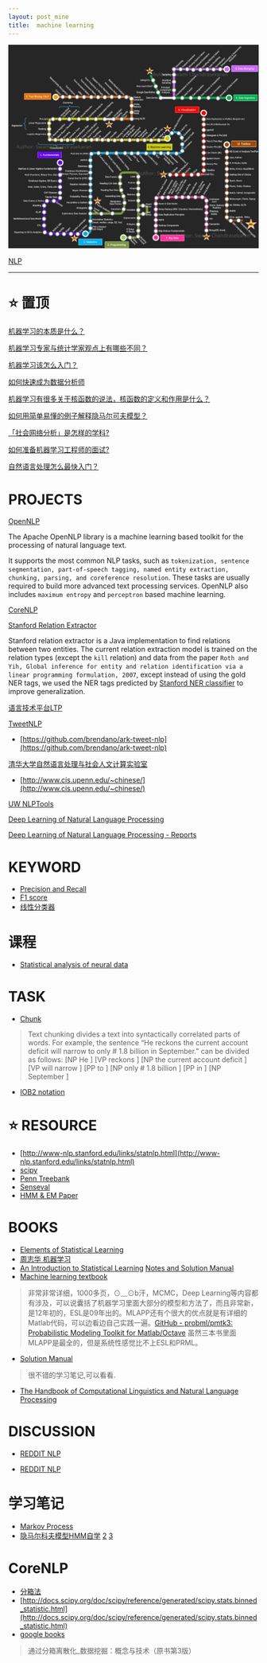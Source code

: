```yaml
---
layout: post_mine
title:  machine learning
---
```


![RoadMap](/images/mlcurve.jpg)

[NLP](https://en.wikipedia.org/wiki/Natural_language_processing)

---------------------------------------------------------------

# :star: 置顶

[机器学习的本质是什么？](http://www.zhihu.com/question/19830921)

[机器学习专家与统计学家观点上有哪些不同？](https://www.zhihu.com/question/29687860)

[机器学习该怎么入门？](https://www.zhihu.com/question/20691338)

[如何快速成为数据分析师](https://www.zhihu.com/question/29265587)

[机器学习有很多关于核函数的说法，核函数的定义和作用是什么？](https://www.zhihu.com/question/24627666)

[如何用简单易懂的例子解释隐马尔可夫模型？](https://www.zhihu.com/question/20962240)

[「社会网络分析」是怎样的学科?](https://www.zhihu.com/question/28939731)

[如何准备机器学习工程师的面试?](https://www.zhihu.com/question/23259302)

[自然语言处理怎么最快入门？](https://www.zhihu.com/question/19895141)

# PROJECTS

[OpenNLP](http://opennlp.apache.org/)

The Apache OpenNLP library is a machine learning based toolkit for the processing of natural language text.

It supports the most common NLP tasks, such as `tokenization, sentence segmentation, part-of-speech tagging, named entity extraction, chunking, parsing, and coreference resolution`. These tasks are usually required to build more advanced text processing services. OpenNLP also includes `maximum entropy` and `perceptron` based machine learning.

[CoreNLP](http://nlp.stanford.edu)

[Stanford Relation Extractor](http://nlp.stanford.edu/software/relationExtractor.html)

Stanford relation extractor is a Java implementation to find relations between two entities. The current relation extraction model is trained on the relation types (except the `kill` relation) and data from the paper `Roth and Yih, Global inference for entity and relation identification via a linear programming formulation, 2007`, except instead of using the gold NER tags, we used the NER tags predicted by [Stanford NER classifier](http://nlp.stanford.edu/software/CRF-NER.shtml) to improve generalization.

[语言技术平台LTP](http://www.ltp-cloud.com/document/)

[TweetNLP](http://www.cs.cmu.edu/~ark/TweetNLP/)

* [https://github.com/brendano/ark-tweet-nlp](https://github.com/brendano/ark-tweet-nlp)

[清华大学自然语言处理与社会人文计算实验室](http://nlp.csai.tsinghua.edu.cn/site2/)

* [http://www.cis.upenn.edu/~chinese/](http://www.cis.upenn.edu/~chinese/)

[UW NLPTools](https://github.com/knowitall/nlptools)

[Deep Learning of Natural Language Processing](http://cs224d.stanford.edu/index.html)

[Deep Learning of Natural Language Processing - Reports](http://cs224d.stanford.edu/reports.html)

# KEYWORD

* [Precision and Recall](https://en.wikipedia.org/wiki/Precision_and_recall)
* [F1 score](https://en.wikipedia.org/wiki/F1_score)
* [线性分类器](https://en.wikipedia.org/wiki/Linear_classifier)

# 课程

* [Statistical analysis of neural data](http://www.stat.columbia.edu/~liam/teaching/neurostat-fall15/)

# TASK

* [Chunk](http://www.chokkan.org/software/crfsuite/tutorial.html)

> Text chunking divides a text into syntactically correlated parts of words. For example, the sentence “He reckons the current account deficit will narrow to only # 1.8 billion in September.” can be divided as follows:
> [NP He ] [VP reckons ] [NP the current account deficit ] [VP will narrow ] [PP to ] [NP only # 1.8 billion ] [PP in ] [NP September ]

* [IOB2 notation](https://en.wikipedia.org/wiki/Inside_Outside_Beginning)

# :star: RESOURCE

* [http://www-nlp.stanford.edu/links/statnlp.html](http://www-nlp.stanford.edu/links/statnlp.html)
* [scipy](http://docs.scipy.org/doc/#)
* [Penn Treebank](http://www.cis.upenn.edu/~treebank/)
* [Senseval](http://www.senseval.org/)
* [HMM & EM Paper](http://www.stat.columbia.edu/~liam/teaching/neurostat-spr11/papers/)

# BOOKS

* [Elements of Statistical Learning](#)
* [周志华 机器学习](https://www.zhihu.com/question/39945249)
* [An Introduction to Statistical Learning](#) [Notes and Solution Manual](https://github.com/asadoughi/stat-learning)
* [Machine learning textbook](https://www.cs.ubc.ca/~murphyk/MLbook/)

> 非常非常详细，1000多页，⊙﹏⊙b汗，MCMC，Deep Learning等内容都有涉及，可以说囊括了机器学习里面大部分的模型和方法了，而且非常新，是12年初的，ESL是09年出的。MLAPP还有个很大的优点就是有详细的Matlab代码，可以边看边自己实践一遍。[GitHub - probml/pmtk3: Probabilistic Modeling Toolkit for Matlab/Octave](https://github.com/probml/pmtk3) 虽然三本书里面MLAPP是最全的，但是系统性感觉比不上ESL和PRML。

* [Solution Manual](http://waxworksmath.com/ce_solutionmanuals.asp)

> 很不错的学习笔记,可以看看.

* [The Handbook of Computational Linguistics and Natural Language Processing](https://books.google.com.hk/books?id=zBmom42eWPcC&pg=RA3-PT688&lpg=RA3-PT688&dq=Ratnaparkhi+thesis&source=bl&ots=N8F7p1qF62&sig=QS5ukHtyWeQYC_HOKsV1LfKZzmg&hl=zh-TW&sa=X&ved=0ahUKEwi05Pav-JvLAhWKl5QKHRXvDxcQ6AEIPTAE#v=onepage&q=Ratnaparkhi%20thesis&f=false)

# DISCUSSION

* [REDDIT NLP](https://www.reddit.com/r/languagetechnology)

* [REDDIT NLP](https://www.reddit.com/r/NLP/)

# 学习笔记

* [Markov Process](https://en.wikipedia.org/wiki/Markov_chain)
* [隐马尔科夫模型HMM自学](http://www.comp.leeds.ac.uk/roger/HiddenMarkovModels/html_dev/main.html) [2](http://blog.csdn.net/daringpig/article/details/8072794) [3](http://www.52nlp.cn/hmm-learn-best-practices-one-introduction)

# CoreNLP

* [分箱法](http://baike.baidu.com/view/3680824.htm)
* [http://docs.scipy.org/doc/scipy/reference/generated/scipy.stats.binned_statistic.html](http://docs.scipy.org/doc/scipy/reference/generated/scipy.stats.binned_statistic.html)
* [google books](https://books.google.com/books?id=scua-qGbA2wC&pg=PA56&lpg=PA56&dq=%E5%88%86%E7%AE%B1%E6%95%B0%E6%8D%AE&source=bl&ots=qau3azwAUn&sig=ylo46akY_MZ8J3Hg7XVa4uAP7dY&hl=en&sa=X&ved=0ahUKEwis_LTVhrPLAhWFHB4KHZ8UBJ4Q6AEISDAF#v=onepage&q=%E5%88%86%E7%AE%B1%E6%95%B0%E6%8D%AE&f=false)

> 通过分箱离散化_数据挖掘：概念与技术（原书第3版）



